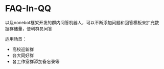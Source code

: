# FAQ-In-QQ

以及nonebot框架开发的群内问答机器人，可以不断添加问题和回答模板来扩充数据存储量，便利群员问答

适用场景：

- 高校迎新群
- 各大同好群
- 各工作室群添加备忘录等

